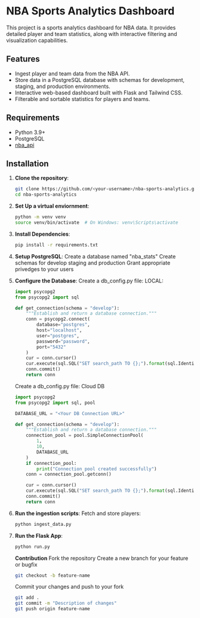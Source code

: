 # NBA Sports Analytics Dashboard

This project is a sports analytics dashboard for NBA data. It provides detailed player and team statistics, along with interactive filtering and visualization capabilities.

## Features

- Ingest player and team data from the NBA API.
- Store data in a PostgreSQL database with schemas for development, staging, and production environments.
- Interactive web-based dashboard built with Flask and Tailwind CSS.
- Filterable and sortable statistics for players and teams.

## Requirements

- Python 3.9+
- PostgreSQL
- [nba_api](https://github.com/swar/nba_api)

## Installation

1. **Clone the repository**:
   ```bash
   git clone https://github.com/<your-username>/nba-sports-analytics.git
   cd nba-sports-analytics
   ```

2. **Set Up a virtual enviornment**:
    ```bash
    python -m venv venv
    source venv/bin/activate  # On Windows: venv\Scripts\activate

    ```
3. **Install Dependencies**:
    ```bash
    pip install -r requirements.txt
    ```

4. **Setup PostgreSQL**:
    Create a database named "nba_stats"
    Create schemas for develop staging and production
    Grant appropriate privedges to your users

5. **Configure the Database**:
    Create a db_config.py file: LOCAL:
    ```python
    import psycopg2
    from psycopg2 import sql

    def get_connection(schema = "develop"):
        """Establish and return a database connection."""
        conn = psycopg2.connect(
            database="postgres",
            host="localhost",
            user="postgres",
            password="password",
            port="5432"
        )
        cur = conn.cursor()
        cur.execute(sql.SQL("SET search_path TO {};").format(sql.Identifier(schema)))
        conn.commit()
        return conn
    ```
    Create a db_config.py file: Cloud DB 
    ```python
    import psycopg2
    from psycopg2 import sql, pool

    DATABASE_URL = "<Your DB Connection URL>"

    def get_connection(schema = "develop"):
        """Establish and return a database connection."""
        connection_pool = pool.SimpleConnectionPool(
            1,
            10,
            DATABASE_URL
        )
        if connection_pool:
            print("Connection pool created successfully")
        conn = connection_pool.getconn()

        cur = conn.cursor()
        cur.execute(sql.SQL("SET search_path TO {};").format(sql.Identifier(schema)))
        conn.commit()
        return conn
    ```
6. **Run the ingestion scripts**:
    Fetch and store players:
    ```bash
    python ingest_data.py
    ```
7. **Run the Flask App**:
    ```bash
    python run.py
    ```
    **Contribution**
    Fork the repository
    Create a new branch for your feature or bugfix
    ```bash
    git checkout -b feature-name
    ```

    Commit your changes and push to your fork
    ```bash
    git add . 
    git commit -m "Description of changes"
    git push origin feature-name
    ```

    
